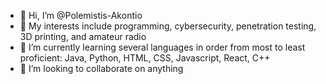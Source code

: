 - 👋 Hi, I’m @Polemistis-Akontio
- 👀 My interests include programming, cybersecurity, penetration testing, 3D printing, and amateur radio
- 🌱 I’m currently learning several languages in order from most to least proficient: Java, Python, HTML, CSS, Javascript, React, C++
- 💞️ I’m looking to collaborate on anything

<!---
Polemistis-Akontio/Polemistis-Akontio is a ✨ special ✨ repository because its `README.md` (this file) appears on your GitHub profile.
You can click the Preview link to take a look at your changes.
--->
